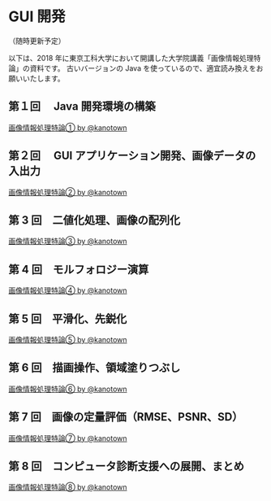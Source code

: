 # GUI 開発

（随時更新予定）

以下は、2018 年に東京工科大学において開講した大学院講義「画像情報処理特論」の資料です。
古いバージョンの Java を使っているので、適宜読み換えをお願いいたします。

## 第１回　 Java 開発環境の構築

<script async class="docswell-embed" src="https://www.docswell.com/assets/libs/docswell-embed/docswell-embed.min.js" data-src="https://www.docswell.com/slide/Z6YDJE/embed" data-aspect="0.75"></script><div class="docswell-link"><a href="https://www.docswell.com/s/kanotown/Z6YDJE-lecture1">画像情報処理特論① by @kanotown</a></div>

## 第２回　 GUI アプリケーション開発、画像データの入出力

<script async class="docswell-embed" src="https://www.docswell.com/assets/libs/docswell-embed/docswell-embed.min.js" data-src="https://www.docswell.com/slide/ZVVE4J/embed" data-aspect="0.75"></script><div class="docswell-link"><a href="https://www.docswell.com/s/kanotown/ZVVE4J-lecture2">画像情報処理特論② by @kanotown</a></div>

## 第 3 回　二値化処理、画像の配列化

<script async class="docswell-embed" src="https://www.docswell.com/assets/libs/docswell-embed/docswell-embed.min.js" data-src="https://www.docswell.com/slide/Z1J9X4/embed" data-aspect="0.75"></script><div class="docswell-link"><a href="https://www.docswell.com/s/kanotown/Z1J9X4-lecture3">画像情報処理特論③ by @kanotown</a></div>

## 第 4 回　モルフォロジー演算

<script async class="docswell-embed" src="https://www.docswell.com/assets/libs/docswell-embed/docswell-embed.min.js" data-src="https://www.docswell.com/slide/5GX4QJ/embed" data-aspect="0.75"></script><div class="docswell-link"><a href="https://www.docswell.com/s/kanotown/5GX4QJ-lecture4">画像情報処理特論④ by @kanotown</a></div>

## 第 5 回　平滑化、先鋭化

<script async class="docswell-embed" src="https://www.docswell.com/assets/libs/docswell-embed/docswell-embed.min.js" data-src="https://www.docswell.com/slide/K98DRL/embed" data-aspect="0.75"></script><div class="docswell-link"><a href="https://www.docswell.com/s/kanotown/K98DRL-lecture5">画像情報処理特論⑤ by @kanotown</a></div>

## 第 6 回　描画操作、領域塗りつぶし

<script async class="docswell-embed" src="https://www.docswell.com/assets/libs/docswell-embed/docswell-embed.min.js" data-src="https://www.docswell.com/slide/ZLL6Q8/embed" data-aspect="0.75"></script><div class="docswell-link"><a href="https://www.docswell.com/s/kanotown/ZLL6Q8-lecture6">画像情報処理特論⑥ by @kanotown</a></div>

## 第 7 回　画像の定量評価（RMSE、PSNR、SD）

<script async class="docswell-embed" src="https://www.docswell.com/assets/libs/docswell-embed/docswell-embed.min.js" data-src="https://www.docswell.com/slide/5P93WQ/embed" data-aspect="0.75"></script><div class="docswell-link"><a href="https://www.docswell.com/s/kanotown/5P93WQ-lecture7">画像情報処理特論⑦ by @kanotown</a></div>

## 第 8 回　コンピュータ診断支援への展開、まとめ

<script async class="docswell-embed" src="https://www.docswell.com/assets/libs/docswell-embed/docswell-embed.min.js" data-src="https://www.docswell.com/slide/KDEQ24/embed" data-aspect="0.75"></script><div class="docswell-link"><a href="https://www.docswell.com/s/kanotown/KDEQ24-lecture8">画像情報処理特論⑧ by @kanotown</a></div>

<br>
